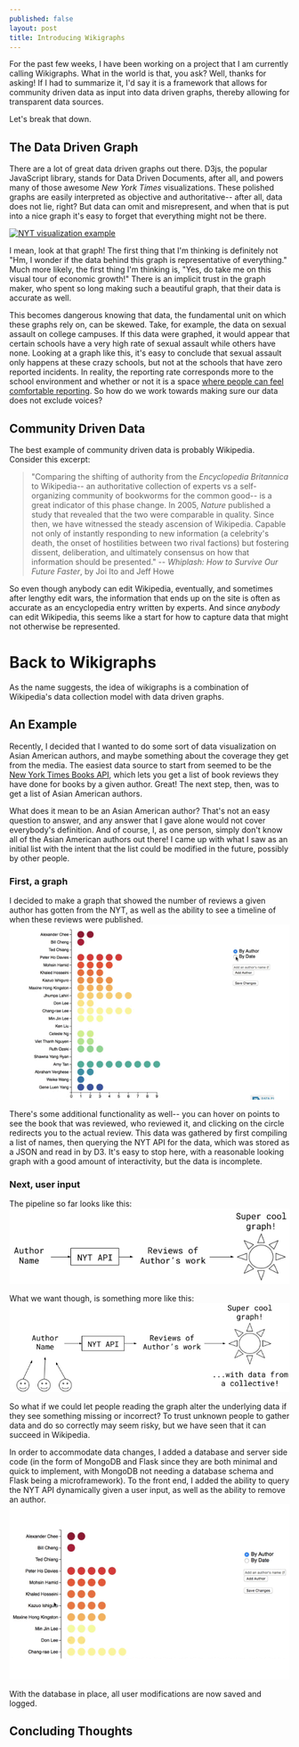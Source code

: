 ```yaml
---
published: false
layout: post
title: Introducing Wikigraphs
---
```

For the past few weeks, I have been working on a project that I am currently calling Wikigraphs. What in the world is that, you ask? Well, thanks for asking! If I had to summarize it, I'd say it is a framework that allows for community driven data as input into data driven graphs, thereby allowing for transparent data sources.

Let's break that down. 

## The Data Driven Graph
There are a lot of great data driven graphs out there. D3js, the popular JavaScript library, stands for Data Driven Documents, after all, and powers many of those awesome *New York Times* visualizations. These polished graphs are easily interpreted as objective and authoritative-- after all, data does not lie, right? But data can omit and misrepresent, and when that is put into a nice graph it's easy to forget that everything might not be there. 

[![NYT visualization example](http://iibawards-prod.s3.amazonaws.com/app/public/ckeditor_assets/pictures/218/content_screen_shot_2015-12-10_at_01_06_30.png)](https://www.nytimes.com/interactive/2015/03/19/upshot/3d-yield-curve-economic-growth.html)

I mean, look at that graph! The first thing that I'm thinking is definitely not "Hm, I wonder if the data behind this graph is representative of everything." Much more likely, the first thing I'm thinking is, "Yes, do take me on this visual tour of economic growth!" There is an implicit trust in the graph maker, who spent so long making such a beautiful graph, that their data is accurate as well. 

This becomes dangerous knowing that data, the fundamental unit on which these graphs rely on, can be skewed. Take, for example, the data on sexual assault on college campuses. If this data were graphed, it would appear that certain schools have a very high rate of sexual assault while others have none. Looking at a graph like this, it's easy to conclude that sexual assault only happens at these crazy schools, but not at the schools that have zero reported incidents. In reality, the reporting rate corresponds more to the school environment and whether or not it is a space [where people can feel comfortable reporting](https://www.theatlantic.com/education/archive/2016/01/why-the-prevalence-of-campus-sexual-assault-is-so-hard-to-quantify/427002/). So how do we work towards making sure our data does not exclude voices?

## Community Driven Data
The best example of community driven data is probably Wikipedia. Consider this excerpt:

> "Comparing the shifting of authority from the *Encyclopedia Britannica* to Wikipedia-- an authoritative collection of experts vs a self-organizing community of bookworms for the common good-- is a great indicator of this phase change. In 2005, *Nature* published a study that revealed that the two were comparable in quality. Since then, we have witnessed the steady ascension of Wikipedia. Capable not only of instantly responding to new information (a celebrity's death, the onset of hostilities between two rival factions) but fostering dissent, deliberation, and ultimately consensus on how that information should be presented." -- *Whiplash: How to Survive Our Future Faster*, by Joi Ito and Jeff Howe

So even though anybody can edit Wikipedia, eventually, and sometimes after lengthy edit wars, the information that ends up on the site is often as accurate as an encyclopedia entry written by experts. And since *anybody* can edit Wikipedia, this seems like a start for how to capture data that might not otherwise be represented. 

# Back to Wikigraphs
As the name suggests, the idea of wikigraphs is a combination of Wikipedia's data collection model with data driven graphs.

## An Example
Recently, I decided that I wanted to do some sort of data visualization on Asian American authors, and maybe something about the coverage they get from the media. The easiest data source to start from seemed to be the [New York Times Books API](https://developer.nytimes.com/books_api.json), which lets you get a list of book reviews they have done for books by a given author. Great! The next step, then, was to get a list of Asian American authors.

What does it mean to be an Asian American author? That's not an easy question to answer, and any answer that I gave alone would not cover everybody's definition. And of course, I, as one person, simply don't know all of the Asian American authors out there! I came up with what I saw as an initial list with the intent that the list could be modified in the future, possibly by other people. 

### First, a graph
I decided to make a graph that showed the number of reviews a given author has gotten from the NYT, as well as the ability to see a timeline of when these reviews were published. 
![graph example](https://github.com/allisonking/wiki-graphs/raw/readme/readme-imgs/shift_data.gif)

There's some additional functionality as well-- you can hover on points to see the book that was reviewed, who reviewed it, and clicking on the circle redirects you to the actual review. This data was gathered by first compiling a list of names, then querying the NYT API for the data, which was stored as a JSON and read in by D3. It's easy to stop here, with a reasonable looking graph with a good amount of interactivity, but the data is incomplete. 

### Next, user input
The pipeline so far looks like this:
![first pipeline](https://github.com/allisonking/wiki-graphs/raw/readme/readme-imgs/pipeline_1.png)

What we want though, is something more like this:
![second pipelines](https://github.com/allisonking/wiki-graphs/raw/readme/readme-imgs/pipeline_2.png)

So what if we could let people reading the graph alter the underlying data if they see something missing or incorrect? To trust unknown people to gather data and do so correctly may seem risky, but we have seen that it can succeed in Wikipedia. 

In order to accommodate data changes, I added a database and server side code (in the form of MongoDB and Flask since they are both minimal and quick to implement, with MongoDB not needing a database schema and Flask being a microframework). To the front end, I added the ability to query the NYT API dynamically given a user input, as well as the ability to remove an author.
![second pipelines](https://github.com/allisonking/wiki-graphs/raw/readme/readme-imgs/add_delete.gif)

With the database in place, all user modifications are now saved and logged.

## Concluding Thoughts
